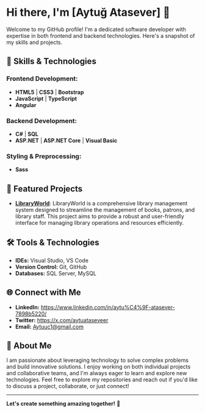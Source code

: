 # Hi there, I'm [Aytuğ Atasever] 👋

Welcome to my GitHub profile! I'm a dedicated software developer with expertise in both frontend and backend technologies. Here's a snapshot of my skills and projects.

## 🚀 Skills & Technologies

### **Frontend Development:**
- **HTML5** | **CSS3** | **Bootstrap**
- **JavaScript** | **TypeScript**
- **Angular**

### **Backend Development:**
- **C#** | **SQL**
- **ASP.NET** | **ASP.NET Core** | **Visual Basic**

### **Styling & Preprocessing:**
- **Sass**

## 🌟 Featured Projects

- **[LibraryWorld](#)**: LibraryWorld is a comprehensive library management system designed to streamline the management of books, patrons, and library staff. This project aims to provide a robust and user-friendly interface for managing library operations and resources efficiently.


## 🛠️ Tools & Technologies

- **IDEs:** Visual Studio, VS Code
- **Version Control:** Git, GitHub
- **Databases:** SQL Server, MySQL

## 🌐 Connect with Me

- **LinkedIn:** https://www.linkedin.com/in/aytu%C4%9F-atasever-7898b5220/
- **Twitter:** https://x.com/aytuataseveer
- **Email:** [Aytuuc1@gmail.com](mailto:your-email@example.com)


## 💬 About Me

I am passionate about leveraging technology to solve complex problems and build innovative solutions. I enjoy working on both individual projects and collaborative teams, and I'm always eager to learn and explore new technologies.
Feel free to explore my repositories and reach out if you'd like to discuss a project, collaborate, or just connect!

---

**Let's create something amazing together!** 🌟


